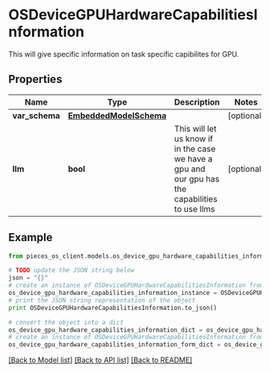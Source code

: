 # OSDeviceGPUHardwareCapabilitiesInformation

This will give specific information on task specific capibilites for GPU.

## Properties

Name | Type | Description | Notes
------------ | ------------- | ------------- | -------------
**var_schema** | [**EmbeddedModelSchema**](EmbeddedModelSchema.md) |  | [optional] 
**llm** | **bool** | This will let us know if in the case we have a gpu and our gpu has the capabilities to use llms | [optional] 

## Example

```python
from pieces_os_client.models.os_device_gpu_hardware_capabilities_information import OSDeviceGPUHardwareCapabilitiesInformation

# TODO update the JSON string below
json = "{}"
# create an instance of OSDeviceGPUHardwareCapabilitiesInformation from a JSON string
os_device_gpu_hardware_capabilities_information_instance = OSDeviceGPUHardwareCapabilitiesInformation.from_json(json)
# print the JSON string representation of the object
print OSDeviceGPUHardwareCapabilitiesInformation.to_json()

# convert the object into a dict
os_device_gpu_hardware_capabilities_information_dict = os_device_gpu_hardware_capabilities_information_instance.to_dict()
# create an instance of OSDeviceGPUHardwareCapabilitiesInformation from a dict
os_device_gpu_hardware_capabilities_information_form_dict = os_device_gpu_hardware_capabilities_information.from_dict(os_device_gpu_hardware_capabilities_information_dict)
```
[[Back to Model list]](../README.md#documentation-for-models) [[Back to API list]](../README.md#documentation-for-api-endpoints) [[Back to README]](../README.md)


